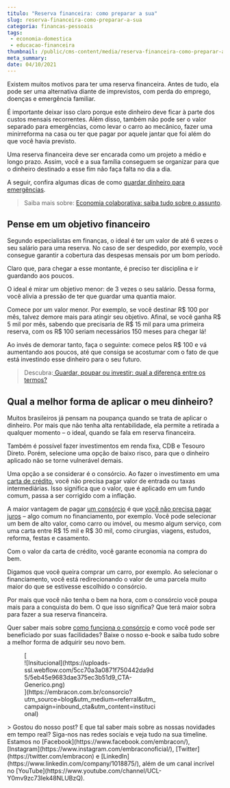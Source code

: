 ```yaml
---
titulo: "Reserva financeira: como preparar a sua"
slug: reserva-financeira-como-preparar-a-sua
categoria: financas-pessoais
tags:
 - economia-domestica
 - educacao-financeira
thumbnail: /public/cms-content/media/reserva-financeira-como-preparar-a-sua.png
meta_summary: 
date: 04/10/2021
---
```

Existem muitos motivos para ter uma reserva financeira. Antes de tudo, ela pode ser uma alternativa diante de imprevistos, com perda do emprego, doenças e emergência familiar.

É importante deixar isso claro porque este dinheiro deve ficar à parte dos custos mensais recorrentes. Além disso, também não pode ser o valor separado para emergências, como levar o carro ao mecânico, fazer uma minirreforma na casa ou ter que pagar por aquele jantar que foi além do que você havia previsto.

Uma reserva financeira deve ser encarada como um projeto a médio e longo prazo. Assim, você e a sua família conseguem se organizar para que o dinheiro destinado a esse fim não faça falta no dia a dia.

A seguir, confira algumas dicas de como [guardar dinheiro para emergências](https://www.embracon.com.br/blog/planejamento-financeiro-um-guia-para-as-financas-nao-sairem-de-controle).

> Saiba mais sobre: [Economia colaborativa: saiba tudo sobre o assunto](https://www.embracon.com.br/blog/economia-colaborativa-saiba-tudo-sobre-o-assunto).

Pense em um objetivo financeiro
-------------------------------

Segundo especialistas em finanças, o ideal é ter um valor de até 6 vezes o seu salário para uma reserva. No caso de ser despedido, por exemplo, você consegue garantir a cobertura das despesas mensais por um bom período.

Claro que, para chegar a esse montante, é preciso ter disciplina e ir guardando aos poucos.

O ideal é mirar um objetivo menor: de 3 vezes o seu salário. Dessa forma, você alivia a pressão de ter que guardar uma quantia maior.

Comece por um valor menor. Por exemplo, se você destinar R$ 100 por mês, talvez demore mais para atingir seu objetivo. Afinal, se você ganha R$ 5 mil por mês, sabendo que precisaria de R$ 15 mil para uma primeira reserva, com os R$ 100 seriam necessários 150 meses para chegar lá!

Ao invés de demorar tanto, faça o seguinte: comece pelos R$ 100 e vá aumentando aos poucos, até que consiga se acostumar com o fato de que está investindo esse dinheiro para o seu futuro.

> Descubra:[ Guardar, poupar ou investir: qual a diferença entre os termos?](https://www.embracon.com.br/blog/guardar-poupar-ou-investir-qual-a-diferenca-entre-os-termos)

Qual a melhor forma de aplicar o meu dinheiro?
----------------------------------------------

Muitos brasileiros já pensam na poupança quando se trata de aplicar o dinheiro. Por mais que não tenha alta rentabilidade, ela permite a retirada a qualquer momento – o ideal, quando se fala em reserva financeira.

Também é possível fazer investimentos em renda fixa, CDB e Tesouro Direto. Porém, selecione uma opção de baixo risco, para que o dinheiro aplicado não se torne vulnerável demais.

Uma opção a se considerar é o consórcio. Ao fazer o investimento em uma [carta de crédito](https://www.embracon.com.br/conhecaoconsorcio/o-que-e-carta-de-credito), você não precisa pagar valor de entrada ou taxas intermediárias. Isso significa que o valor, que é aplicado em um fundo comum, passa a ser corrigido com a inflação.

A maior vantagem de pagar [um consórcio](https://www.embracon.com.br/) é que [você não precisa pagar juros](https://www.embracon.com.br/blog/consorcio-nao-tem-juros-entenda) – algo comum no financiamento, por exemplo. Você pode selecionar um bem de alto valor, como carro ou imóvel, ou mesmo algum serviço, com uma carta entre R$ 15 mil e R$ 30 mil, como cirurgias, viagens, estudos, reforma, festas e casamento.

Com o valor da carta de crédito, você garante economia na compra do bem.

Digamos que você queira comprar um carro, por exemplo. Ao selecionar o financiamento, você está redirecionando o valor de uma parcela muito maior do que se estivesse escolhido o consórcio.

Por mais que você não tenha o bem na hora, com o consórcio você poupa mais para a conquista do bem. O que isso significa? Que terá maior sobra para fazer a sua reserva financeira.

Quer saber mais sobre [como funciona o consórcio](https://www.embracon.com.br/blog/afinal-o-que-e-o-consorcio) e como você pode ser beneficiado por suas facilidades? Baixe o nosso e-book e saiba tudo sobre a melhor forma de adquirir seu novo bem.

<figure class="w-richtext-figure-type-image w-richtext-align-center" style="max-width:310px">[<div>![Insitucional](https://uploads-ssl.webflow.com/5cc70a3a0871f750442da9d5/5eb45e9683dae375ec3b51d9_CTA-Generico.png)</div>](https://embracon.com.br/consorcio?utm_source=blog&utm_medium=referral&utm_campaign=inbound_cta&utm_content=institucional)</figure>> Gostou do nosso post? E que tal saber mais sobre as nossas novidades em tempo real? Siga-nos nas redes sociais e veja tudo na sua timeline. Estamos no [Facebook](https://www.facebook.com/embracon/), [Instagram](https://www.instagram.com/embraconoficial/), [Twitter](https://twitter.com/embracon) e [LinkedIn](https://www.linkedin.com/company/1018875/), além de um canal incrível no [YouTube](https://www.youtube.com/channel/UCL-Y0mv9zc73Iek48NLUBzQ).
